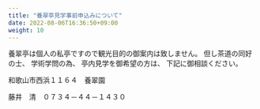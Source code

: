 ```yaml
---
title: "養翠亭見学事前申込みについて"
date: 2022-08-06T16:36:50+09:00
weight: 10
---
```


養翠亭は個人の私亭ですので観光目的の御案内は致しません。
但し茶道の同好の士、
学術学問の為、
亭内見学を御希望の方は、
下記に御相談ください。

和歌山市西浜１１６４　養翠園

藤井　清　０７３４－４４－１４３０
